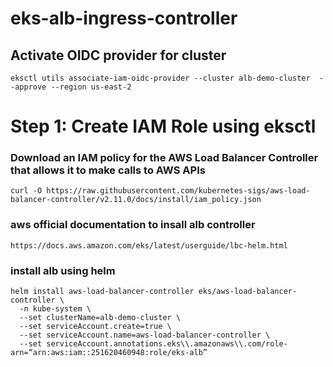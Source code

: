 # eks-alb-ingress-controller

## Activate OIDC provider for cluster

```
eksctl utils associate-iam-oidc-provider --cluster alb-demo-cluster  --approve --region us-east-2
```


# Step 1: Create IAM Role using eksctl

### Download an IAM policy for the AWS Load Balancer Controller that allows it to make calls to AWS APIs

```
curl -O https://raw.githubusercontent.com/kubernetes-sigs/aws-load-balancer-controller/v2.11.0/docs/install/iam_policy.json
```


### aws official documentation to insall alb controller

```
https://docs.aws.amazon.com/eks/latest/userguide/lbc-helm.html
```

### install alb using helm

```
helm install aws-load-balancer-controller eks/aws-load-balancer-controller \
  -n kube-system \
  --set clusterName=alb-demo-cluster \
  --set serviceAccount.create=true \
  --set serviceAccount.name=aws-load-balancer-controller \
  --set serviceAccount.annotations.eks\\.amazonaws\\.com/role-arn=“arn:aws:iam::251620460948:role/eks-alb”
```
